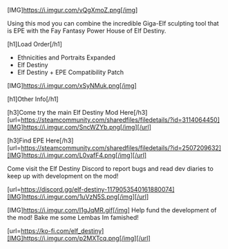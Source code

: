 
[IMG]https://i.imgur.com/vQgXmoZ.png[/img]

Using this mod you can combine the incredible Giga-Elf sculpting tool that is EPE with the Fay Fantasy Power House of Elf Destiny.

[h1]Load Order[/h1]

- Ethnicities and Portraits Expanded
- Elf Destiny
- Elf Destiny + EPE Compatibility Patch

[IMG]https://i.imgur.com/xSyNMuk.png[/img]

[h1]Other Info[/h1]

[h3]Come try the main Elf Destiny Mod Here[/h3]
[url=https://steamcommunity.com/sharedfiles/filedetails/?id=3114064450][IMG]https://i.imgur.com/SncWZYb.png[/img][/url]

[h3]Find EPE Here[/h3]
[url=https://steamcommunity.com/sharedfiles/filedetails/?id=2507209632][IMG]https://i.imgur.com/L0vafF4.png[/img][/url]

Come visit the Elf Destiny Discord to report bugs and read dev diaries to keep up with development on the mod!

[url=https://discord.gg/elf-destiny-1179053540161880074][IMG]https://i.imgur.com/1uVzN5S.png[/img][/url]

[IMG]https://i.imgur.com/I1gJqMR.gif[/img]
Help fund the development of the mod! Bake me some Lembas Im famished! 

[url=https://ko-fi.com/elf_destiny][IMG]https://i.imgur.com/p2MXTcq.png[/img][/url]
